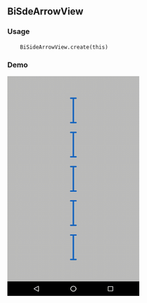 ## BiSdeArrowView

### Usage

```
    BiSideArrowView.create(this)
```

### Demo

<img src="https://github.com/Anwesh43/LinkedBiSideArrowView/blob/master/demo/bisidearrowview.gif" width="300px" height="500px">